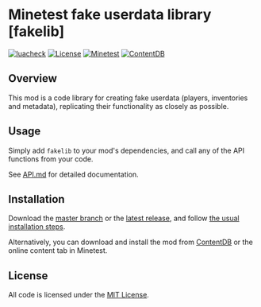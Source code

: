 # Minetest fake userdata library [fakelib]

[![luacheck](https://github.com/OgelGames/fakelib/workflows/luacheck/badge.svg)](https://github.com/OgelGames/fakelib/actions)
[![License](https://img.shields.io/badge/License-MIT-green.svg)](LICENSE.md)
[![Minetest](https://img.shields.io/badge/Minetest-5.0+-blue.svg)](https://www.minetest.net)
[![ContentDB](https://content.minetest.net/packages/OgelGames/fakelib/shields/downloads/)](https://content.minetest.net/packages/OgelGames/fakelib/)

## Overview

This mod is a code library for creating fake userdata (players, inventories and metadata), replicating their functionality as closely as possible.

## Usage

Simply add `fakelib` to your mod's dependencies, and call any of the API functions from your code.

See [API.md](API.md) for detailed documentation.

## Installation

Download the [master branch](https://github.com/OgelGames/fakelib/archive/master.zip) or the [latest release](https://github.com/OgelGames/fakelib/releases), and follow [the usual installation steps](https://wiki.minetest.net/Installing_Mods).

Alternatively, you can download and install the mod from [ContentDB](https://content.minetest.net/packages/OgelGames/fakelib) or the online content tab in Minetest.

## License

All code is licensed under the [MIT License](LICENSE).
